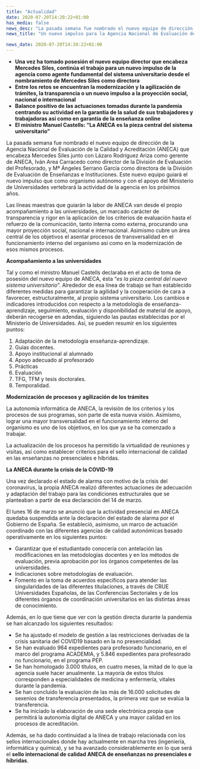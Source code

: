 ```yaml
---
title: "Actualidad"
date: 2020-07-20T14:20:22+01:00
has_media: false
news_desc: "La pasada semana fue nombrado el nuevo equipo de dirección de la Agencia Nacional de Evaluación de la Calidad y Acreditación (ANECA) que encabeza Mercedes Siles junto con Lázaro Rodríguez Ariza como gerente de ANECA, Iván Area Carracedo como director de la División de Evaluación del Profesorado, y Mª Ángeles Serrano García como directora de la División de Evaluación de Enseñanzas e Instituciones."
news_title: "Un nuevo impulso para la Agencia Nacional de Evaluación de la Calidad y Acreditación"

news_date: 2020-07-20T14:20:22+01:00
---
```

<ul>
<li><b>Una vez ha tomado posesi&oacute;n el nuevo equipo director que encabeza Mercedes Siles, contin&uacute;a el trabajo para un nuevo impulso de la agencia como agente fundamental del sistema universitario desde el nombramiento de Mercedes Siles como directora</b></li>
<li><b>Entre los retos se encuentran la modernizaci&oacute;n y la agilizaci&oacute;n de tr&aacute;mites, la transparencia o un nuevo impulso a la proyecci&oacute;n social, nacional o internacional</b></li>
<li><b>Balance positivo de las actuaciones tomadas durante la pandemia centrando su actividad en la garant&iacute;a de la salud de sus trabajadores y trabajadoras as&iacute; como en garant&iacute;a de la ense&ntilde;anza online</b></li>
<li><b>El ministro Manuel Castells: &ldquo;La ANECA es la pieza central del sistema universitario&rdquo;</b></li>
</ul>
<p>La pasada semana fue nombrado el nuevo equipo de direcci&oacute;n de la Agencia Nacional de Evaluaci&oacute;n de la Calidad y Acreditaci&oacute;n (ANECA) que encabeza Mercedes Siles junto con L&aacute;zaro Rodr&iacute;guez Ariza como gerente de ANECA, Iv&aacute;n Area Carracedo como director de la Divisi&oacute;n de Evaluaci&oacute;n del Profesorado, y M&ordf; &Aacute;ngeles Serrano Garc&iacute;a como directora de la Divisi&oacute;n de Evaluaci&oacute;n de Ense&ntilde;anzas e Instituciones. Este nuevo equipo guiar&aacute; el nuevo impulso que como organismo aut&oacute;nomo y con el apoyo del Ministerio de Universidades vertebrar&aacute; la actividad de la agencia en los pr&oacute;ximos a&ntilde;os.</p>
<p>Las l&iacute;neas maestras que guiar&aacute;n la labor de ANECA van desde el propio acompa&ntilde;amiento a las universidades, un marcado car&aacute;cter de transparencia y rigor en la aplicaci&oacute;n de los criterios de evaluaci&oacute;n hasta el refuerzo de la comunicaci&oacute;n, tanto interna como externa, procurando una mayor proyecci&oacute;n social, nacional e internacional. Asimismo cubre un &aacute;rea central de los objetivos el asentar procesos de transversalidad en el funcionamiento interno del organismo as&iacute; como en la modernizaci&oacute;n de esos mismos procesos.</p>
<p><b>Acompa&ntilde;amiento a las universidades</b></p>
<p>Tal y como el ministro Manuel Castells declaraba en el acto de toma de posesi&oacute;n del nuevo equipo de ANECA, &eacute;sta &ldquo;<em>es la pieza central del nuevo sistema universitario</em>&rdquo;. Alrededor de esa l&iacute;nea de trabajo se han establecido diferentes medidas para garantizar la agilidad y la cooperaci&oacute;n de cara a favorecer, estructuralmente, al propio sistema universitario. Los cambios e indicadores introducidos con respecto a la metodolog&iacute;a de ense&ntilde;anza-aprendizaje, seguimiento, evaluaci&oacute;n y disponibilidad de material de apoyo, deber&aacute;n recogerse en adendas, siguiendo las pautas establecidas por el Ministerio de Universidades. As&iacute;, se pueden resumir en los siguientes puntos:</p>
<ol>
<li>Adaptaci&oacute;n de la metodolog&iacute;a ense&ntilde;anza-aprendizaje.</li>
<li>Gu&iacute;as docentes.</li>
<li>Apoyo institucional al alumnado</li>
<li>Apoyo adecuado al profesorado</li>
<li>Pr&aacute;cticas</li>
<li>Evaluaci&oacute;n</li>
<li>TFG, TFM y tesis doctorales.</li>
<li>Temporalidad.</li>
</ol>
<p><b>Modernizaci&oacute;n de procesos y agilizaci&oacute;n de los tr&aacute;mites</b></p>
<p>La autonom&iacute;a inform&aacute;tica de ANECA, la revisi&oacute;n de los criterios y los procesos de sus programas, son parte de esta nueva visi&oacute;n. Asimismo, lograr una mayor transversalidad en el funcionamiento interno del organismo es uno de los objetivos, en los que ya se ha comenzado a trabajar.</p>
<p>La actualizaci&oacute;n de los procesos ha permitido la virtualidad de reuniones y visitas, as&iacute; como establecer criterios para el sello internacional de calidad en las ense&ntilde;anzas no presenciales e h&iacute;bridas.</p>
<p><b>La ANECA durante la crisis de la COVID-19</b></p>
<p>Una vez declarado el estado de alarma con motivo de la crisis del coronavirus, la propia ANECA realiz&oacute; diferentes actuaciones de adecuaci&oacute;n y adaptaci&oacute;n del trabajo para las condiciones estructurales que se planteaban a partir de esa declaraci&oacute;n del 14 de marzo.</p>
<p>El lunes 16 de marzo se anunci&oacute; que la actividad presencial en ANECA quedaba suspendida ante la declaraci&oacute;n del estado de alarma por el Gobierno de Espa&ntilde;a. Se estableci&oacute;, asimismo, un marco de actuaci&oacute;n coordinado con las diferentes agencias de calidad auton&oacute;micas basado operativamente en los siguientes puntos:</p>
<ul>
<li>Garantizar que el estudiantado conocer&iacute;a con antelaci&oacute;n las modificaciones en las metodolog&iacute;as docentes y en los m&eacute;todos de evaluaci&oacute;n, previa aprobaci&oacute;n por los &oacute;rganos competentes de las universidades.</li>
<li>Indicaciones sobre metodolog&iacute;as de evaluaci&oacute;n.</li>
<li>Fomento en la toma de acuerdos espec&iacute;ficos para atender las singularidades de las diferentes titulaciones, a trav&eacute;s de CRUE Universidades Espa&ntilde;olas, de las Conferencias Sectoriales y de los diferentes &oacute;rganos de coordinaci&oacute;n universitarios en las distintas &aacute;reas de conocimiento.</li>
</ul>
<p>Adem&aacute;s, en lo que tiene que ver con la gesti&oacute;n directa durante la pandemia se han alcanzado los siguientes resultados:</p>
<ul>
<li>Se ha ajustado el modelo de gesti&oacute;n a las restricciones derivadas de la crisis sanitaria del COVID19 basado en la no presencialidad.</li>
<li>Se han evaluado<span>&nbsp;</span>964 expedientes<span>&nbsp;</span>para profesorado funcionario, en el marco del programa ACADEMIA, y<span>&nbsp;</span>5.846 expedientes<span>&nbsp;</span>para profesorado no funcionario, en el programa PEP.</li>
<li>Se han<span>&nbsp;</span>homologado 3.000 t&iacute;tulos, en cuatro meses, la mitad de lo que la agencia suele hacer anualmente. La mayor&iacute;a de estos t&iacute;tulos corresponden a especialidades de medicina y enfermer&iacute;a, vitales durante la pandemia.</li>
<li>Se han concluido la evaluaci&oacute;n de las m&aacute;s de 16.000 solicitudes de sexenios de transferencia presentados, la primera vez que se eval&uacute;a la transferencia.</li>
<li>Se ha iniciado la elaboraci&oacute;n de una sede electr&oacute;nica propia que permitir&aacute; la<span>&nbsp;</span>autonom&iacute;a digital de ANECA<span>&nbsp;</span>y una mayor calidad en los procesos de acreditaci&oacute;n.</li>
</ul>
<p>Adem&aacute;s, se ha dado continuidad a la l&iacute;nea de trabajo relacionada con los sellos internacionales donde hay actualmente en marcha tres (ingenier&iacute;a, inform&aacute;tica y qu&iacute;mica), y se ha avanzado considerablemente en lo que ser&aacute; el<span>&nbsp;</span><b>sello internacional de calidad ANECA de ense&ntilde;anzas no presenciales e h&iacute;bridas</b>.</p>